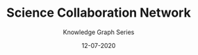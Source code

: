 ---
title: Science Collaboration Network
subtitle: Knowledge Graph Series
layout: default
modal-id: 4
date: 12-07-2020
img: collaboration2.png
iframe: 
thumbnail: collaborationblue_thumb_rect.jpg
alt: image-alt
description: Scientific literature is becoming more and more important as our everyday lives become increasingly enmeshed with technological innovation. However, with more than 30 Million citations in the medical literature (Pubmed) alone; understanding what literature to read and what to ignore is a major barrier. The two graphs above show the collaboration networks of Dr. Scott W. Emmons and Dr. Coleen T. Murphy. They are both American geneticists who study the same genetic model organism. However the structure of their collaboration networks are very different.
---
